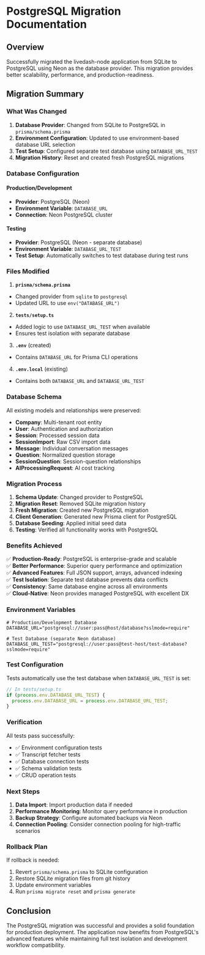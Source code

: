 # PostgreSQL Migration Documentation

## Overview

Successfully migrated the livedash-node application from SQLite to PostgreSQL using Neon as the database provider. This migration provides better scalability, performance, and production-readiness.

## Migration Summary

### What Was Changed

1.  **Database Provider**: Changed from SQLite to PostgreSQL in `prisma/schema.prisma`
2.  **Environment Configuration**: Updated to use environment-based database URL selection
3.  **Test Setup**: Configured separate test database using `DATABASE_URL_TEST`
4.  **Migration History**: Reset and created fresh PostgreSQL migrations

### Database Configuration

#### Production/Development

-   **Provider**: PostgreSQL (Neon)
-   **Environment Variable**: `DATABASE_URL`
-   **Connection**: Neon PostgreSQL cluster

#### Testing

-   **Provider**: PostgreSQL (Neon - separate database)
-   **Environment Variable**: `DATABASE_URL_TEST`
-   **Test Setup**: Automatically switches to test database during test runs

### Files Modified

1.  **`prisma/schema.prisma`**

-   Changed provider from `sqlite` to `postgresql`
-   Updated URL to use `env("DATABASE_URL")`

2.  **`tests/setup.ts`**

-   Added logic to use `DATABASE_URL_TEST` when available
-   Ensures test isolation with separate database

3.  **`.env`** (created)

-   Contains `DATABASE_URL` for Prisma CLI operations

4.  **`.env.local`** (existing)

-   Contains both `DATABASE_URL` and `DATABASE_URL_TEST`

### Database Schema

All existing models and relationships were preserved:

-   **Company**: Multi-tenant root entity
-   **User**: Authentication and authorization
-   **Session**: Processed session data
-   **SessionImport**: Raw CSV import data
-   **Message**: Individual conversation messages
-   **Question**: Normalized question storage
-   **SessionQuestion**: Session-question relationships
-   **AIProcessingRequest**: AI cost tracking

### Migration Process

1.  **Schema Update**: Changed provider to PostgreSQL
2.  **Migration Reset**: Removed SQLite migration history
3.  **Fresh Migration**: Created new PostgreSQL migration
4.  **Client Generation**: Generated new Prisma client for PostgreSQL
5.  **Database Seeding**: Applied initial seed data
6.  **Testing**: Verified all functionality works with PostgreSQL

### Benefits Achieved

✅ **Production-Ready**: PostgreSQL is enterprise-grade and scalable  
✅ **Better Performance**: Superior query performance and optimization  
✅ **Advanced Features**: Full JSON support, arrays, advanced indexing  
✅ **Test Isolation**: Separate test database prevents data conflicts  
✅ **Consistency**: Same database engine across all environments  
✅ **Cloud-Native**: Neon provides managed PostgreSQL with excellent DX  

### Environment Variables

```env
# Production/Development Database
DATABASE_URL="postgresql://user:pass@host/database?sslmode=require"

# Test Database (separate Neon database)
DATABASE_URL_TEST="postgresql://user:pass@test-host/test-database?sslmode=require"
```

### Test Configuration

Tests automatically use the test database when `DATABASE_URL_TEST` is set:

```typescript
// In tests/setup.ts
if (process.env.DATABASE_URL_TEST) {
  process.env.DATABASE_URL = process.env.DATABASE_URL_TEST;
}
```

### Verification

All tests pass successfully:

-   ✅ Environment configuration tests
-   ✅ Transcript fetcher tests  
-   ✅ Database connection tests
-   ✅ Schema validation tests
-   ✅ CRUD operation tests

### Next Steps

1.  **Data Import**: Import production data if needed
2.  **Performance Monitoring**: Monitor query performance in production
3.  **Backup Strategy**: Configure automated backups via Neon
4.  **Connection Pooling**: Consider connection pooling for high-traffic scenarios

### Rollback Plan

If rollback is needed:

1.  Revert `prisma/schema.prisma` to SQLite configuration
2.  Restore SQLite migration files from git history
3.  Update environment variables
4.  Run `prisma migrate reset` and `prisma generate`

## Conclusion

The PostgreSQL migration was successful and provides a solid foundation for production deployment. The application now benefits from PostgreSQL's advanced features while maintaining full test isolation and development workflow compatibility.
